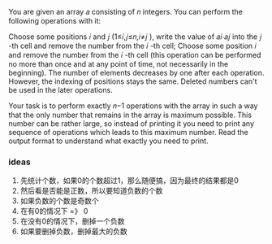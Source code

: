 You are given an array 𝑎
consisting of 𝑛
integers. You can perform the following operations with it:

Choose some positions 𝑖
and 𝑗
(1≤𝑖,𝑗≤𝑛,𝑖≠𝑗
), write the value of 𝑎𝑖⋅𝑎𝑗
into the 𝑗
-th cell and remove the number from the 𝑖
-th cell;
Choose some position 𝑖
and remove the number from the 𝑖
-th cell (this operation can be performed no more than once and at any point of time, not necessarily in the beginning).
The number of elements decreases by one after each operation. However, the indexing of positions stays the same. Deleted
numbers can't be used in the later operations.

Your task is to perform exactly 𝑛−1
operations with the array in such a way that the only number that remains in the array is maximum possible. This number
can be rather large, so instead of printing it you need to print any sequence of operations which leads to this maximum
number. Read the output format to understand what exactly you need to print.

### ideas

1. 先统计个数，如果0的个数超过1，那么随便搞，因为最终的结果都是0
2. 然后看是否能是正数，所以要知道负数的个数
3. 如果负数的个数是奇数个
4. 在有0的情况下 =》 0
5. 在没有0的情况下，删掉一个负数
6. 如果要删掉负数，删掉最大的负数